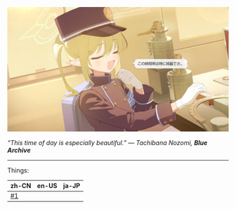 ![Tachibana Nozomi, still in uniform, leans back at her desk and smiles contentedly.](img/nozomi.jpg)

*“This time of day is especially beautiful.” — Tachibana Nozomi, **Blue Archive***

---

Things:

| zh-CN | en-US | ja-JP |
| --- | --- | --- |
| [#1](w/2025-04-26T04.15.51.md) |     |     |